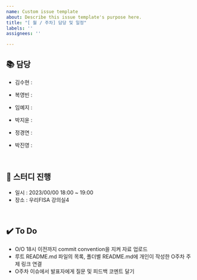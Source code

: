 ```yaml
---
name: Custom issue template
about: Describe this issue template's purpose here.
title: "[ 월 / 주차] 담당 및 일정"
labels: ''
assignees: ''

---
```


## 📚 담당

- 김수현 : 

- 복영빈 : 

- 임예지 : 

- 박지윤 : 

- 정경연 : 

- 박진영 : 
<br>

## 📅 스터디 진행

- 일시 : 2023/00/00 18:00 ~ 19:00
- 장소 : 우리FISA 강의실4

<br>

## ✔️ To Do
- O/O 18시 이전까지 commit convention을 지켜 자료 업로드
- 루트 README.md 파일의 목록, 폴더별 README.md에 개인이 작성한 O주차 주제 링크 연결
- O주차 이슈에서 발표자에게 질문 및 피드백 코멘트 달기
